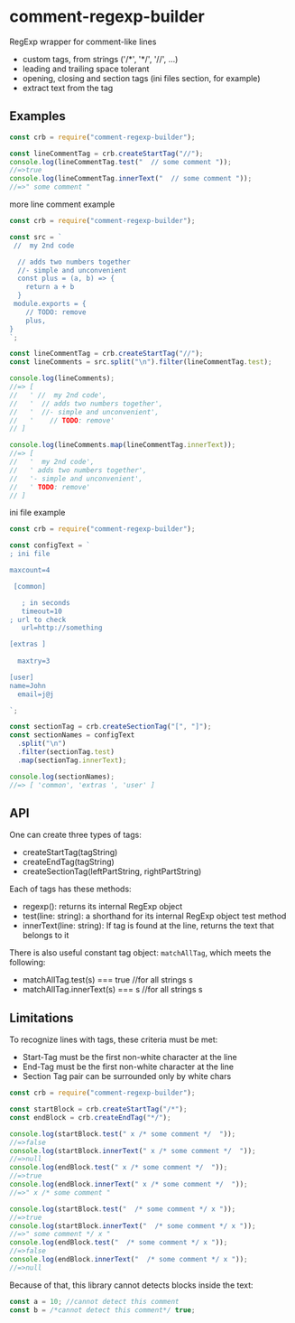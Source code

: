 # comment-regexp-builder

RegExp wrapper for comment-like lines

- custom tags, from strings ('/\*', '\*/', '//', ...)
- leading and trailing space tolerant
- opening, closing and section tags (ini files section, for example)
- extract text from the tag

## Examples

```js
const crb = require("comment-regexp-builder");

const lineCommentTag = crb.createStartTag("//");
console.log(lineCommentTag.test("  // some comment "));
//=>true
console.log(lineCommentTag.innerText("  // some comment "));
//=>" some comment "
```

more line comment example

```js
const crb = require("comment-regexp-builder");

const src = `
 //  my 2nd code

  // adds two numbers together
  //- simple and unconvenient
  const plus = (a, b) => {
    return a + b
  }
 module.exports = {
    // TODO: remove
    plus,
}
`;

const lineCommentTag = crb.createStartTag("//");
const lineComments = src.split("\n").filter(lineCommentTag.test);

console.log(lineComments);
//=> [
//   ' //  my 2nd code',
//   '  // adds two numbers together',
//   '  //- simple and unconvenient',
//   '    // TODO: remove'
// ]

console.log(lineComments.map(lineCommentTag.innerText));
//=> [
//   '  my 2nd code',
//   ' adds two numbers together',
//   '- simple and unconvenient',
//   ' TODO: remove'
// ]
```

ini file example

```js
const crb = require("comment-regexp-builder");

const configText = `
; ini file

maxcount=4

 [common]

   ; in seconds
   timeout=10
; url to check
   url=http://something

[extras ] 
 
  maxtry=3

[user] 
name=John
  email=j@j

`;

const sectionTag = crb.createSectionTag("[", "]");
const sectionNames = configText
  .split("\n")
  .filter(sectionTag.test)
  .map(sectionTag.innerText);

console.log(sectionNames);
//=> [ 'common', 'extras ', 'user' ]
```

## API

One can create three types of tags:

- createStartTag(tagString)
- createEndTag(tagString)
- createSectionTag(leftPartString, rightPartString)

Each of tags has these methods:

- regexp(): returns its internal RegExp object
- test(line: string): a shorthand for its internal RegExp object test method
- innerText(line: string): If tag is found at the line, returns the text that belongs to it

There is also useful constant tag object: `matchAllTag`, which meets the following:

- matchAllTag.test(s) === true //for all strings s
- matchAllTag.innerText(s) === s //for all strings s

## Limitations

To recognize lines with tags, these criteria must be met:

- Start-Tag must be the first non-white character at the line
- End-Tag must be the first non-white character at the line
- Section Tag pair can be surrounded only by white chars

```js
const crb = require("comment-regexp-builder");

const startBlock = crb.createStartTag("/*");
const endBlock = crb.createEndTag("*/");

console.log(startBlock.test(" x /* some comment */  "));
//=>false
console.log(startBlock.innerText(" x /* some comment */  "));
//=>null
console.log(endBlock.test(" x /* some comment */  "));
//=>true
console.log(endBlock.innerText(" x /* some comment */  "));
//=>" x /* some comment "

console.log(startBlock.test("  /* some comment */ x "));
//=>true
console.log(startBlock.innerText("  /* some comment */ x "));
//=>" some comment */ x "
console.log(endBlock.test("  /* some comment */ x "));
//=>false
console.log(endBlock.innerText("  /* some comment */ x "));
//=>null
```

Because of that, this library cannot detects blocks inside the text:

```js
const a = 10; //cannot detect this comment
const b = /*cannot detect this comment*/ true;
```
